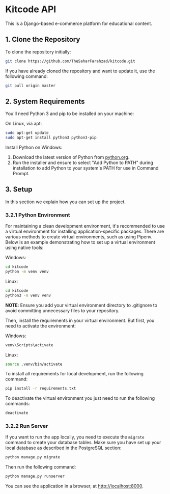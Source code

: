 # Kitcode API

This is a Django-based e-commerce platform for educational content.


## 1. <a name='CloneRepository'></a>Clone the Repository

To clone the repository initially:

```bash
git clone https://github.com/TheSaharFarahzad/kitcode.git
```

If you have already cloned the repository and want to update it, use the following command:

```bash
git pull origin master
```


## 2. System Requirements

You'll need Python 3 and pip to be installed on your machine:

On Linux, via apt:

```bash
sudo apt-get update
sudo apt-get install python3 python3-pip
```

Install Python on Windows:

1. Download the latest version of Python from [python.org](https://www.python.org/downloads/).
2. Run the installer and ensure to select "Add Python to PATH" during installation to add Python to your system's PATH for use in Command Prompt.


## 3. <a name='Setup'></a>Setup

In this section we explain how you can set up the project.

### 3.2.1 Python Environment

For maintaining a clean development environment, it's recommended to use a virtual environment for installing application-specific packages. There are various methods to create virtual environments, such as using Pipenv. Below is an example demonstrating how to set up a virtual environment using native tools:

Windows:
```bash
cd kitcode
python -m venv venv
```

Linux:
```bash
cd kitcode
python3 -m venv venv
```

**NOTE**: Ensure you add your virtual environment directory to .gitignore to avoid committing unnecessary files to your repository.

Then, install the requirements in your virtual environment. But first, you need to activate the environment:

Windows:
```bash
venv\Scripts\activate
```

Linux:
```bash
source .venv/bin/activate
```

To install all requirements for local development, run the following command:

```bash
pip install -r requirements.txt
```

To deactivate the virtual environment you just need to run the following commands:

```bash
deactivate
```


### 3.2.2 Run Server

If you want to run the app locally, you need to execute the `migrate` command to create your database tables. Make sure you have set up your local database as described in the PostgreSQL section:

```bash
python manage.py migrate
```

Then run the following command:

```bash
python manage.py runserver
```

You can see the application in a browser, at [http://localhost:8000](http://localhost:8000).


